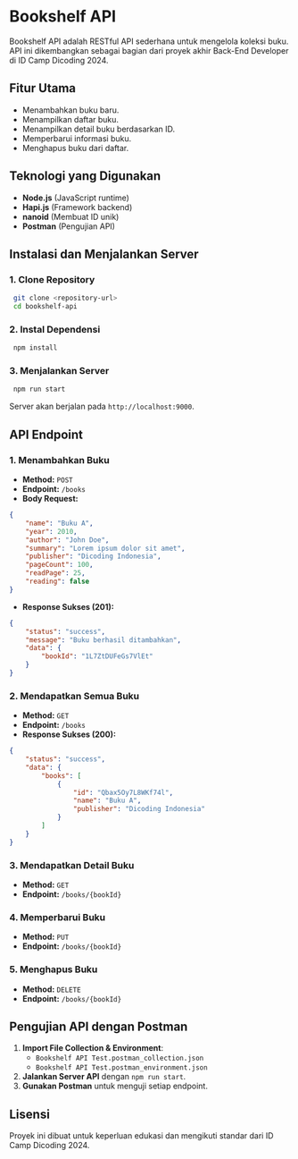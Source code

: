 # Bookshelf API

Bookshelf API adalah RESTful API sederhana untuk mengelola koleksi buku. API ini dikembangkan sebagai bagian dari proyek akhir Back-End Developer di ID Camp Dicoding 2024.

## Fitur Utama
- Menambahkan buku baru.
- Menampilkan daftar buku.
- Menampilkan detail buku berdasarkan ID.
- Memperbarui informasi buku.
- Menghapus buku dari daftar.

## Teknologi yang Digunakan
- **Node.js** (JavaScript runtime)
- **Hapi.js** (Framework backend)
- **nanoid** (Membuat ID unik)
- **Postman** (Pengujian API)

## Instalasi dan Menjalankan Server
### 1. Clone Repository
```bash
 git clone <repository-url>
 cd bookshelf-api
```

### 2. Instal Dependensi
```bash
 npm install
```

### 3. Menjalankan Server
```bash
 npm run start
```

Server akan berjalan pada `http://localhost:9000`.

## API Endpoint
### 1. Menambahkan Buku
- **Method:** `POST`
- **Endpoint:** `/books`
- **Body Request:**
```json
{
    "name": "Buku A",
    "year": 2010,
    "author": "John Doe",
    "summary": "Lorem ipsum dolor sit amet",
    "publisher": "Dicoding Indonesia",
    "pageCount": 100,
    "readPage": 25,
    "reading": false
}
```
- **Response Sukses (201):**
```json
{
    "status": "success",
    "message": "Buku berhasil ditambahkan",
    "data": {
        "bookId": "1L7ZtDUFeGs7VlEt"
    }
}
```

### 2. Mendapatkan Semua Buku
- **Method:** `GET`
- **Endpoint:** `/books`
- **Response Sukses (200):**
```json
{
    "status": "success",
    "data": {
        "books": [
            {
                "id": "Qbax5Oy7L8WKf74l",
                "name": "Buku A",
                "publisher": "Dicoding Indonesia"
            }
        ]
    }
}
```

### 3. Mendapatkan Detail Buku
- **Method:** `GET`
- **Endpoint:** `/books/{bookId}`

### 4. Memperbarui Buku
- **Method:** `PUT`
- **Endpoint:** `/books/{bookId}`

### 5. Menghapus Buku
- **Method:** `DELETE`
- **Endpoint:** `/books/{bookId}`

## Pengujian API dengan Postman
1. **Import File Collection & Environment**:
   - `Bookshelf API Test.postman_collection.json`
   - `Bookshelf API Test.postman_environment.json`
2. **Jalankan Server API** dengan `npm run start`.
3. **Gunakan Postman** untuk menguji setiap endpoint.

## Lisensi
Proyek ini dibuat untuk keperluan edukasi dan mengikuti standar dari ID Camp Dicoding 2024.
